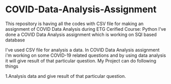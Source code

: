 # COVID-Data-Analysis-Assignment

This repository is having all the codes with CSV file for making an assignment of COVID Data Analysis during ETG Cerified Course: Python
I've done a COVID Data Analysis assignment which is working on SQl based database

I've used CSV file for analysis a data. In COVID Data Analysis assignment i'm working on some COVID-19 related questions and by using data analysis it will give result of that particular question.
My Project can do following things

1.Analysis data and give result of that particular question. 
